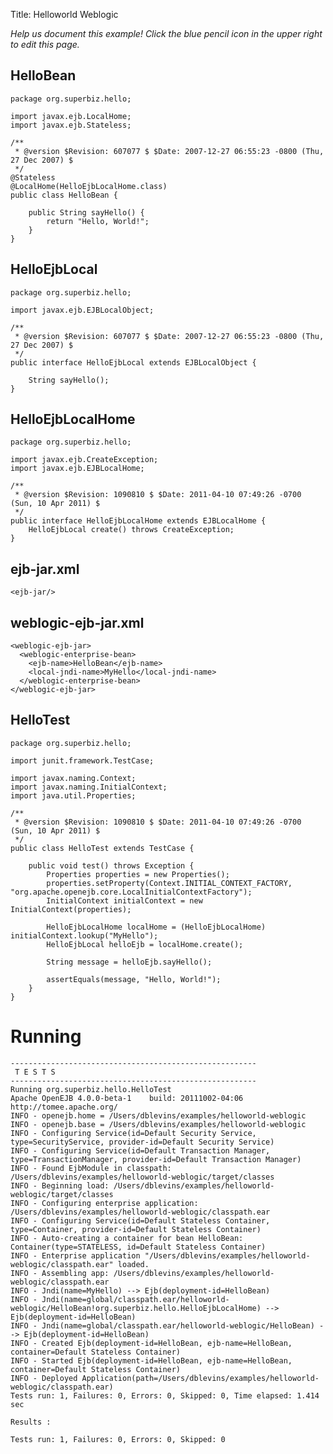 Title: Helloworld Weblogic

*Help us document this example! Click the blue pencil icon in the upper right to edit this page.*

## HelloBean

    package org.superbiz.hello;
    
    import javax.ejb.LocalHome;
    import javax.ejb.Stateless;
    
    /**
     * @version $Revision: 607077 $ $Date: 2007-12-27 06:55:23 -0800 (Thu, 27 Dec 2007) $
     */
    @Stateless
    @LocalHome(HelloEjbLocalHome.class)
    public class HelloBean {
    
        public String sayHello() {
            return "Hello, World!";
        }
    }

## HelloEjbLocal

    package org.superbiz.hello;
    
    import javax.ejb.EJBLocalObject;
    
    /**
     * @version $Revision: 607077 $ $Date: 2007-12-27 06:55:23 -0800 (Thu, 27 Dec 2007) $
     */
    public interface HelloEjbLocal extends EJBLocalObject {
    
        String sayHello();
    }

## HelloEjbLocalHome

    package org.superbiz.hello;
    
    import javax.ejb.CreateException;
    import javax.ejb.EJBLocalHome;
    
    /**
     * @version $Revision: 1090810 $ $Date: 2011-04-10 07:49:26 -0700 (Sun, 10 Apr 2011) $
     */
    public interface HelloEjbLocalHome extends EJBLocalHome {
        HelloEjbLocal create() throws CreateException;
    }

## ejb-jar.xml

    <ejb-jar/>

## weblogic-ejb-jar.xml

    <weblogic-ejb-jar>
      <weblogic-enterprise-bean>
        <ejb-name>HelloBean</ejb-name>
        <local-jndi-name>MyHello</local-jndi-name>
      </weblogic-enterprise-bean>
    </weblogic-ejb-jar>
    
    

## HelloTest

    package org.superbiz.hello;
    
    import junit.framework.TestCase;
    
    import javax.naming.Context;
    import javax.naming.InitialContext;
    import java.util.Properties;
    
    /**
     * @version $Revision: 1090810 $ $Date: 2011-04-10 07:49:26 -0700 (Sun, 10 Apr 2011) $
     */
    public class HelloTest extends TestCase {
    
        public void test() throws Exception {
            Properties properties = new Properties();
            properties.setProperty(Context.INITIAL_CONTEXT_FACTORY, "org.apache.openejb.core.LocalInitialContextFactory");
            InitialContext initialContext = new InitialContext(properties);
    
            HelloEjbLocalHome localHome = (HelloEjbLocalHome) initialContext.lookup("MyHello");
            HelloEjbLocal helloEjb = localHome.create();
    
            String message = helloEjb.sayHello();
    
            assertEquals(message, "Hello, World!");
        }
    }

# Running

    
    -------------------------------------------------------
     T E S T S
    -------------------------------------------------------
    Running org.superbiz.hello.HelloTest
    Apache OpenEJB 4.0.0-beta-1    build: 20111002-04:06
    http://tomee.apache.org/
    INFO - openejb.home = /Users/dblevins/examples/helloworld-weblogic
    INFO - openejb.base = /Users/dblevins/examples/helloworld-weblogic
    INFO - Configuring Service(id=Default Security Service, type=SecurityService, provider-id=Default Security Service)
    INFO - Configuring Service(id=Default Transaction Manager, type=TransactionManager, provider-id=Default Transaction Manager)
    INFO - Found EjbModule in classpath: /Users/dblevins/examples/helloworld-weblogic/target/classes
    INFO - Beginning load: /Users/dblevins/examples/helloworld-weblogic/target/classes
    INFO - Configuring enterprise application: /Users/dblevins/examples/helloworld-weblogic/classpath.ear
    INFO - Configuring Service(id=Default Stateless Container, type=Container, provider-id=Default Stateless Container)
    INFO - Auto-creating a container for bean HelloBean: Container(type=STATELESS, id=Default Stateless Container)
    INFO - Enterprise application "/Users/dblevins/examples/helloworld-weblogic/classpath.ear" loaded.
    INFO - Assembling app: /Users/dblevins/examples/helloworld-weblogic/classpath.ear
    INFO - Jndi(name=MyHello) --> Ejb(deployment-id=HelloBean)
    INFO - Jndi(name=global/classpath.ear/helloworld-weblogic/HelloBean!org.superbiz.hello.HelloEjbLocalHome) --> Ejb(deployment-id=HelloBean)
    INFO - Jndi(name=global/classpath.ear/helloworld-weblogic/HelloBean) --> Ejb(deployment-id=HelloBean)
    INFO - Created Ejb(deployment-id=HelloBean, ejb-name=HelloBean, container=Default Stateless Container)
    INFO - Started Ejb(deployment-id=HelloBean, ejb-name=HelloBean, container=Default Stateless Container)
    INFO - Deployed Application(path=/Users/dblevins/examples/helloworld-weblogic/classpath.ear)
    Tests run: 1, Failures: 0, Errors: 0, Skipped: 0, Time elapsed: 1.414 sec
    
    Results :
    
    Tests run: 1, Failures: 0, Errors: 0, Skipped: 0
    
